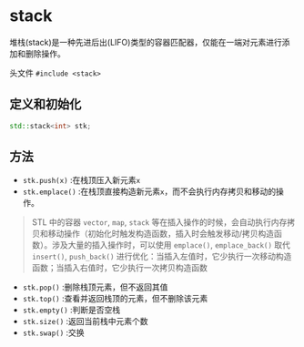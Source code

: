 
# stack

堆栈(stack)是一种先进后出(LIFO)类型的容器匹配器，仅能在一端对元素进行添加和删除操作。

头文件 `#include <stack>`


## 定义和初始化
```cpp
std::stack<int> stk;

```
## 方法
- `stk.push(x)` :在栈顶压入新元素`x`
- `stk.emplace()` :在栈顶直接构造新元素`x`，而不会执行内存拷贝和移动的操作。
> STL 中的容器 `vector`, `map`, `stack` 等在插入操作的时候，会自动执行内存拷贝和移动操作（初始化时触发构造函数，插入时会触发移动/拷贝构造函数）。涉及大量的插入操作时，可以使用 `emplace()`, `emplace_back()` 取代 `insert()`, `push_back()` 进行优化：当插入左值时，它少执行一次移动构造函数；当插入右值时，它少执行一次拷贝构造函数

- `stk.pop()` :删除栈顶元素，但不返回其值
- `stk.top()` :查看并返回栈顶的元素，但不删除该元素
- `stk.empty()` :判断是否空栈
- `stk.size()` :返回当前栈中元素个数
- `stk.swap()` :交换

